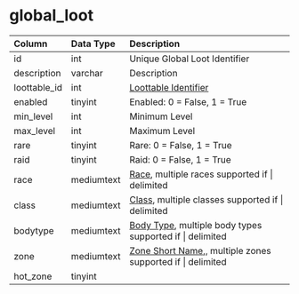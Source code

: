# global\_loot

| Column | Data Type | Description |
| :--- | :--- | :--- |
| id | int | Unique Global Loot Identifier |
| description | varchar | Description |
| loottable\_id | int | [Loottable Identifier](loottable.md) |
| enabled | tinyint | Enabled: 0 = False, 1 = True |
| min\_level | int | Minimum Level |
| max\_level | int | Maximum Level |
| rare | tinyint | Rare: 0 = False, 1 = True |
| raid | tinyint | Raid: 0 = False, 1 = True |
| race | mediumtext | [Race](https://eqemu.gitbook.io/server/categories/npc/race-list), multiple races supported if \| delimited |
| class | mediumtext | [Class](https://eqemu.gitbook.io/server/categories/player/class-list), multiple classes supported if \| delimited |
| bodytype | mediumtext | [Body Type](https://eqemu.gitbook.io/server/categories/npc/body-types), multiple body types supported if \| delimited |
| zone | mediumtext | [Zone Short Name](https://eqemu.gitbook.io/server/categories/zones/zone-list),, multiple zones supported if \| delimited |
| hot\_zone | tinyint |  |

